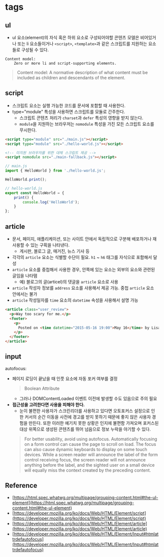 # tags

## ul

- ul 요소(element)의 자식 혹은 하위 요소로 구성되어야할 콘텐츠 모델은 비어있거나 또는 li 요소들이거나 `<script>`, `<template>`과 같은 스크립트를 지원하는 요소들로 구성될 수 있다.

```
Content model:
    Zero or more li and script-supporting elements.
```
> Content model: A normative description of what content must be included as children and descendants of the element.

## script

- 스크립트 요소는 실행 가능한 코드를 문서에 포함할 때 사용한다.
- type="module" 특성을 사용하면 스크립트를 모듈로 간주한다. 
    - 스크립트 콘텐츠 처리가 `charset`과 `defer` 특성의 영향을 받지 않는다.
    - `module`을 지원하는 브라우저는 `nomodule` 특성을 가진 모든 스크립트 요소를 무시한다.
    
```html
<script type="module" src="./main.js"></script>
<script type="module" src="./hello-world.js"></script>

<!-- 미지원 브라우저를 위한 대체 스크립트 제공 -->
<script nomodule src="./main-fallback.js"></script>
```

```javascript
// main.js
import { HelloWorld } from './hello-world.js';

HelloWorld.print();

// hello-world.js
export const HelloWorld = { 
    print() { 
        console.log('HelloWorld');
    } 
};
```

## article 

- 문서, 페이지, 애플리케이션, 또는 사이트 안에서 독립적으로 구분해 배포하거나 재사용할 수 있는 구획을 나타낸다.
    - 게시판, 블로그 글, 매거진, 뉴스 기사 등
- 각각의 `article` 요소는 식별할 수단이 필요. `h1` ~ `h6` 태그를 자식으로 포함해서 달성
- `article` 요소를 중첩해서 사용한 경우, 안쪽에 있는 요소는 외부의 요소와 관련된 글임을 나타탬
    - 예) 블로그의 글(articel)의 댓글을 `article` 요소로 사용
- `article` 작성자 정보를 `address` 요소를 사용해서 제공 가능. 중첩 `article` 요소 안에서는 불가
- `article` 작성일자를 `time` 요소의 `datetime` 속성을 사용해서 설명 가능

```html
<article class="user_review">
  <p>Way too scary for me.</p>
  <footer>
    <p>
      Posted on <time datetime="2015-05-16 19:00">May 16</time> by Lisa.
    </p>
  </footer>
</article>
```

## input

autofocus: 

- 페이지 로딩이 끝났을 때 인풋 요소에 자동 포커 여부를 결정
    > Boolean Attribute
    - 그러나 DOMContentLoaded 이벤트 이전에 발생할 수도 있음으로 주의 필요
- **접근성을 고려한다면 사용을 피해야 한다.**
    - 눈이 불편한 사용자가 스크린리더를 사용하고 있다면 오토포커스 설정으로 인한 커서의 순간 이동을 사전에 경고를 받지 못하기 때문에 좋지 않은 사용자 경험을 만든다. 또한 이러한 예기치 못한 상황은 인지에 불편함 가져오며 포커스된 대상 위쪽으로 생성된 콘텐츠를 뛰어 넘음으로 정보 누락을 야기할 수 있다.
    > For better usability, avoid using autofocus. Automatically focusing on a form control can cause the page to scroll on load. The focus can also cause dynamic keyboards to display on some touch devices. While a screen reader will announce the label of the form control receiving focus, the screen reader will not announce anything before the label, and the sighted user on a small device will equally miss the context created by the preceding content.

## Reference 

- [https://html.spec.whatwg.org/multipage/grouping-content.html#the-ul-element](https://html.spec.whatwg.org/multipage/grouping-content.html#the-ul-element)
- [https://developer.mozilla.org/ko/docs/Web/HTML/Element/script](https://developer.mozilla.org/ko/docs/Web/HTML/Element/script)
- [https://developer.mozilla.org/ko/docs/Web/HTML/Element/article](https://developer.mozilla.org/ko/docs/Web/HTML/Element/article)
- [https://developer.mozilla.org/ko/docs/Web/HTML/Element/Input#htmlattrdefautofocus](https://developer.mozilla.org/ko/docs/Web/HTML/Element/Input#htmlattrdefautofocus)

